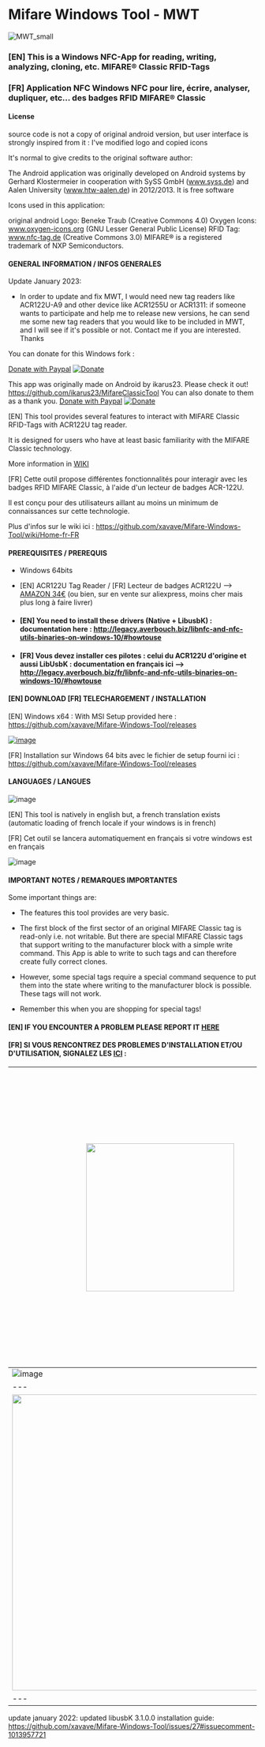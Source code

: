 ﻿# Mifare Windows Tool - MWT 
 ![MWT_small](https://user-images.githubusercontent.com/3501675/73345370-3cb78d80-4284-11ea-8c17-e67fa8b54adc.png)
 
### [EN] This is a Windows NFC-App for reading, writing, analyzing, cloning, etc. MIFARE® Classic RFID-Tags

### [FR] Application NFC Windows NFC pour lire, écrire, analyser, dupliquer, etc... des badges RFID MIFARE® Classic

#### License

source code is not a copy of original android version, but user interface is strongly inspired from it : I've modified logo and copied icons

It's normal to give credits to the original software author:

The Android application was originally developed on Android systems by Gerhard Klostermeier in cooperation with SySS GmbH (www.syss.de) and Aalen University (www.htw-aalen.de) in 2012/2013. It is free software

Icons used in this application:

original android Logo: Beneke Traub
(Creative Commons 4.0)
Oxygen Icons: www.oxygen-icons.org
(GNU Lesser General Public License)
RFID Tag: www.nfc-tag.de
(Creative Commons 3.0)
MIFARE® is a registered trademark of NXP Semiconductors.

#### GENERAL INFORMATION / INFOS GENERALES

Update January 2023:
- In order to update and fix MWT, I would need new tag readers like ACR122U-A9 and other device like ACR1255U or ACR1311: if someone wants to participate and help me to release new versions, he can send me some new tag readers that you would like to be included in MWT, and I will see if it's possible or not.
Contact me if you are interested. Thanks

You can donate for this Windows fork :

[Donate with Paypal](https://www.paypal.com/cgi-bin/webscr?cmd=_s-xclick&hosted_button_id=V5ZP47AVFHRVY) [![Donate](https://www.paypalobjects.com/en_US/i/btn/btn_donate_SM.gif)](https://www.paypal.com/cgi-bin/webscr?cmd=_s-xclick&hosted_button_id=V5ZP47AVFHRVY)

This app was originally made on Android by ikarus23. Please check it out!
https://github.com/ikarus23/MifareClassicTool
You can also donate to them as a thank you.
[Donate with Paypal](https://www.paypal.com/cgi-bin/webscr?cmd=_s-xclick&hosted_button_id=24ET8A36XLMNW) [![Donate](https://www.paypalobjects.com/en_US/i/btn/btn_donate_SM.gif)](https://www.paypal.com/cgi-bin/webscr?cmd=_s-xclick&hosted_button_id=24ET8A36XLMNW)

[EN] This tool provides several features to interact with MIFARE Classic RFID-Tags with ACR122U tag reader.


It is designed for users who have at least basic familiarity with the MIFARE Classic technology.

More information in <a href="https://github.com/xavave/Mifare-Windows-Tool/wiki">WIKI<a/> 
 
[FR] Cette outil propose différentes fonctionnalités pour interagir avec les badges RFID MIFARE Classic, à l'aide d'un lecteur de badges ACR-122U.

Il est conçu pour des utilisateurs aillant au moins un minimum de connaissances sur cette technologie.

Plus d'infos sur le wiki ici : https://github.com/xavave/Mifare-Windows-Tool/wiki/Home-fr-FR

#### PREREQUISITES / PREREQUIS

- Windows 64bits
- [EN] ACR122U Tag Reader / [FR] Lecteur de badges ACR122U --> [AMAZON 34€](https://www.amazon.fr/Luxtech-ACR122U-Lecteur-Contactless-Reader/dp/B078YXN3PH/ref=sr_1_4?__mk_fr_FR=%C3%85M%C3%85%C5%BD%C3%95%C3%91&keywords=acr122U&qid=1580658444&s=kitchen&sr=1-4-catcorr) (ou bien, sur en vente sur aliexpress, moins cher mais plus long à faire livrer)

- #### [EN] You need to install these drivers (Native + LibusbK) : documentation here : http://legacy.averbouch.biz/libnfc-and-nfc-utils-binaries-on-windows-10/#howtouse

- #### [FR] Vous devez installer ces pilotes : celui du ACR122U d'origine et aussi LibUsbK : documentation en français ici --> http://legacy.averbouch.biz/fr/libnfc-and-nfc-utils-binaries-on-windows-10/#howtouse 

#### [EN] DOWNLOAD [FR] TELECHARGEMENT / INSTALLATION

[EN] Windows x64 : With MSI Setup provided here : https://github.com/xavave/Mifare-Windows-Tool/releases

[![image](https://user-images.githubusercontent.com/3501675/73595182-df3a6f80-4515-11ea-915a-011c9f363317.png)](https://github.com/xavave/Mifare-Windows-Tool/releases)


[FR] Installation sur Windows 64 bits avec le fichier de setup fourni ici : https://github.com/xavave/Mifare-Windows-Tool/releases

#### LANGUAGES / LANGUES

![image](https://user-images.githubusercontent.com/3501675/73600638-85589a80-4553-11ea-9637-1ede0cd8856c.png)

[EN] This tool is natively in english but, a french translation exists (automatic loading of french locale if your windows is in french)

[FR] Cet outil se lancera automatiquement en français si votre windows est en français

![image](https://user-images.githubusercontent.com/3501675/73377680-b0c35700-42bf-11ea-8002-4fda409fd045.png)


#### IMPORTANT NOTES / REMARQUES IMPORTANTES

Some important things are:

- The features this tool provides are very basic.

- The first block of the first sector of an original
MIFARE Classic tag is read-only i.e. not writable. But there
are special MIFARE Classic tags that support writing to the
manufacturer block with a simple write command. This App is able to
write to such tags and can therefore create fully correct clones.

- However, some special tags require a special command sequence
to put them into the state where writing to the manufacturer block is possible.
These tags will not work.

- Remember this when you are shopping for special tags!

#### [EN] IF YOU ENCOUNTER A PROBLEM PLEASE REPORT IT <a href="https://github.com/xavave/Mifare-Windows-Tool/issues">HERE</a> 

#### [FR] SI VOUS RENCONTREZ DES PROBLEMES D'INSTALLATION ET/OU D'UTILISATION, SIGNALEZ LES <a href="https://github.com/xavave/Mifare-Windows-Tool/issues">ICI</a>  :

| <img src="https://user-images.githubusercontent.com/3501675/73281623-8c4c7980-41f0-11ea-967b-f649b0147f0a.png" width="300" height="auto" /> | <img src="https://user-images.githubusercontent.com/3501675/73309783-3f35cb00-4223-11ea-9df6-73375f301b28.png" width="600" height="auto" /> |
|---|---|
| ![image](https://user-images.githubusercontent.com/3501675/73364730-57e9c380-42ab-11ea-8a4c-31f3b0dace5c.png) |  ![image](https://user-images.githubusercontent.com/3501675/73280408-c3219000-41ee-11ea-8e17-c7e6b5b952b8.png) |
|---|---|
| <img src="https://user-images.githubusercontent.com/3501675/73311455-b91b8380-4226-11ea-8ff7-c53153d2ab51.png" width="600" height="auto" /> | <img src="https://user-images.githubusercontent.com/3501675/73455790-073c9e00-4371-11ea-8d52-8b9b7bde8c3d.png" width="500" height="auto" /> |  
|---|---|

update january 2022: updated libusbK 3.1.0.0 installation guide: https://github.com/xavave/Mifare-Windows-Tool/issues/27#issuecomment-1013957721
